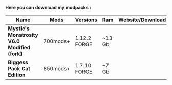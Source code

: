 **Here you can download my modpacks :**

| Name | Mods | Versions | Ram | Website/Download |
| ---- | ------------- | ----------- | ---------- | - |
|**Mystic's Monstrosity V6.0 Modified (fork)** | 700mods+ | 1.12.2 FORGE| ~13 Gb | [<img src=https://media.forgecdn.net/avatars/130/458/636460205549127215.png height=16>](https://www.curseforge.com/minecraft/modpacks/mystics-monstrosity-v6-0-modified-fork)
|**Biggess Pack Cat Edition** | 850mods+ | 1.7.10 FORGE | ~7 Gb | [<img src=https://media.forgecdn.net/avatars/130/458/636460205549127215.png height=16>](https://www.curseforge.com/minecraft/modpacks/biggess-pack-cat-edition/files/4458946)
